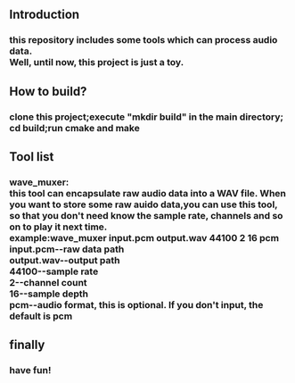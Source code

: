## Introduction
### this repository includes some tools which can process audio data.<br>Well, until now, this project is just a toy.
## How to build?
### clone this project;execute "mkdir build" in the main directory; cd build;run cmake and make
## Tool list
### wave_muxer:<br>this tool can encapsulate raw audio data     into a WAV file. When you want to store some raw auido data,you can use this tool, so that you don't need know the sample rate, channels and so on to play it next time.<br>example:wave_muxer input.pcm output.wav 44100 2 16 pcm<br>input.pcm--raw data path<br>output.wav--output path<br>44100--sample rate<br>2--channel count<br>16--sample depth<br>pcm--audio format, this is optional. If you don't input, the default is pcm
## finally
### have fun!
